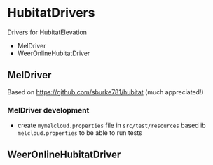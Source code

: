 # HubitatDrivers
Drivers for HubitatElevation
 * MelDriver
 * WeerOnlineHubitatDriver

## MelDriver
Based on https://github.com/sburke781/hubitat (much appreciated!)

### MelDriver development
* create `mymelcloud.properties` file in `src/test/resources` based ib 
`melcloud.properties` to be able to run tests

## WeerOnlineHubitatDriver
 